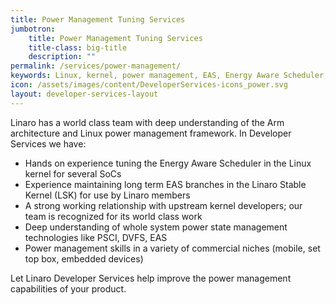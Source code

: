 ```yaml
---
title: Power Management Tuning Services
jumbotron:
    title: Power Management Tuning Services
    title-class: big-title
    description: ""
permalink: /services/power-management/
keywords: Linux, kernel, power management, EAS, Energy Aware Scheduler, PSCI
icon: /assets/images/content/DeveloperServices-icons_power.svg
layout: developer-services-layout
---
```


Linaro has a world class team with deep understanding of the Arm architecture and Linux power management framework.  In Developer Services we have:

- Hands on experience tuning the Energy Aware Scheduler in the Linux kernel for several SoCs
- Experience maintaining long term EAS branches in the Linaro Stable Kernel (LSK) for use by Linaro members
- A strong working relationship with upstream kernel developers; our team is recognized for its world class work
- Deep understanding of whole system power state management technologies like PSCI, DVFS, EAS
- Power management skills in a variety of commercial niches (mobile, set top box, embedded devices)

Let Linaro Developer Services help improve the power management capabilities of your product.

